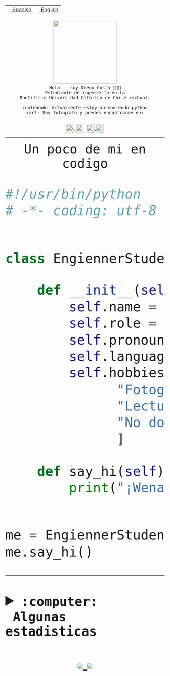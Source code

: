 <table border="0"  align="right">
 <tr><td><a href="README.md"><img src="https://upload.wikimedia.org/wikipedia/commons/thumb/8/89/Bandera_de_Espa%C3%B1a.svg/1200px-Bandera_de_Espa%C3%B1a.svg.png" height="10"> Spanish</a></td>
 <td><a href="README.en.md"><img src="https://upload.wikimedia.org/wikipedia/commons/a/a4/Flag_of_the_United_States.svg" height="10"> English</a></td></tr>
</table><br><br><br>


<p align="center">
  <img src="https://github.com/diegocostares/diegocostares/blob/main/Images/aaa2.gif?raw=true" width="200px">
  <br><samp>
    Hola <img src="https://media.giphy.com/media/hvRJCLFzcasrR4ia7z/giphy.gif" width="16px"> soy Diego Costa 👨🏻‍💻<br>
    Estudiante de ingeniería en la <br>
    Pontificia Universidad Católica de Chile :school:<br>
  <br>
    :notebook: Actualmente estoy aprendiendo python <br>
    :art: Soy fotografo y puedes encontrarme en: <br>
  <br></samp>
  
</p>

<p align="center">
   <a href="https://instagram.com/diegocosta_no" target="blank">
    <img 
    align="center" src="https://cdn.jsdelivr.net/npm/simple-icons@3.0.1/icons/instagram.svg" alt="instagram" height="25px" width="25px" />
  </a>
  <a style="border: 3px solid; color: white;"href="https://t.me/diegocosta_no" target="blank">
  <img
  align="center" alt="Telegram" width="25px" src="https://icons-for-free.com/iconfiles/png/512/Telegram-1324888767380505522.png" />
</a>
<a href="https://api.whatsapp.com/send?phone=56971897835&text=Hola!" target="blank">
  <img
  align="center" alt="wtsp" width="25px" src="https://img.icons8.com/pastel-glyph/2x/whatsapp--v2.png" />
</a>
<a href="https://www.linkedin.com/in/diego-costa-786249213/" target="blank">
  <img
  align="center" alt="wtsp" width="25px" src="https://img.icons8.com/metro/452/linkedin.png" />
</a>

  </a>
</p>

---


<p align="center"><font size="25"><samp>Un poco de mi en codigo</samp></front></p>


```python
#!/usr/bin/python
# -*- coding: utf-8 -*-


class EngiennerStudent:

    def __init__(self):
        self.name = "Diego Costa"
        self.role = "Estudiante"
        self.pronouns = "he/him"
        self.language_spoken = ["es_CL", "en_US"]
        self.hobbies = [
              "Fotografia",
              "Lectura",
              "No dormir",
              ]

    def say_hi(self):
        print("¡Wena mundo!")


me = EngiennerStudent()
me.say_hi()
```
---
<details>
  <summary><b><samp>:computer: &nbsp;Algunas estadisticas</samp></b></summary>
  <br/></p>

<!--START_SECTION:waka-->
![Code Time](http://img.shields.io/badge/Code%20Time-338%20hrs%204%20mins-blue)

**Soy nocturno 🦉** 

```text
🌞 Mañana     4 commits      ░░░░░░░░░░░░░░░░░░░░░░░░░   2.5% 
🌆 Día        56 commits     ████████░░░░░░░░░░░░░░░░░   35.0% 
🌃 Tarde      44 commits     ███████░░░░░░░░░░░░░░░░░░   27.5% 
🌙 Noche      56 commits     ████████░░░░░░░░░░░░░░░░░   35.0%

```
📅 **Soy más productivo los Miércoles** 

```text
Lunes        12 commits     ██░░░░░░░░░░░░░░░░░░░░░░░   7.5% 
Martes       22 commits     ███░░░░░░░░░░░░░░░░░░░░░░   13.75% 
Miércoles    82 commits     ████████████░░░░░░░░░░░░░   51.25% 
Jueves       2 commits      ░░░░░░░░░░░░░░░░░░░░░░░░░   1.25% 
Viernes      4 commits      ░░░░░░░░░░░░░░░░░░░░░░░░░   2.5% 
Sábado       16 commits     ██░░░░░░░░░░░░░░░░░░░░░░░   10.0% 
Domingo      22 commits     ███░░░░░░░░░░░░░░░░░░░░░░   13.75%

```


📊 **Esta semana me dediqué a** 

```text
🐱‍💻 Proyectos: 
SHAREGO-G54              8 hrs 8 mins        ████████████░░░░░░░░░░░░░   49.38% 
Unknown Project          6 hrs 1 min         █████████░░░░░░░░░░░░░░░░   36.52% 
SHAREGO                  1 hr 28 mins        ██░░░░░░░░░░░░░░░░░░░░░░░   8.99% 
G-54-sofw                29 mins             ░░░░░░░░░░░░░░░░░░░░░░░░░   2.95% 
T0ruby                   17 mins             ░░░░░░░░░░░░░░░░░░░░░░░░░   1.75%

```


 Last Updated on 06/04/2022 18:28:28 UTC
<!--END_SECTION:waka-->
  
  

 <p align="center"> <img src="https://github-readme-stats.vercel.app/api?username=diegocostares&show_icons=true&theme=ayu-mirage" alt="abhisheknaiidu" /></p>
 
</details>

<p align=center>
  <a href="https://github.com/diegocostares">
    <img src="https://badges.pufler.dev/visits/diegocostares/diegocostares?style=flat-square&color=black&logo=github">
  </a>
  <a href="https://github.com/diegocostares?tab=repositories">
    <img src="https://badges.pufler.dev/repos/diegocostares?style=flat-square&color=black&logo=github">
  </a>
</p>
